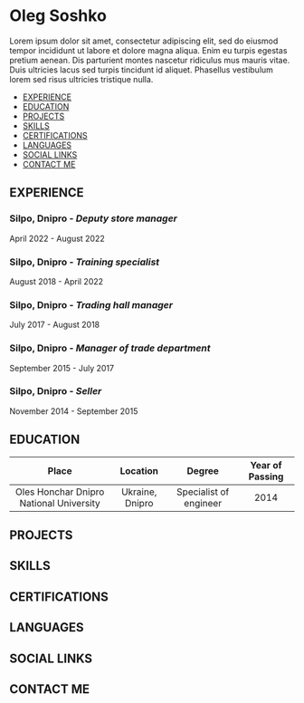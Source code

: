 # Oleg Soshko #

Lorem ipsum dolor sit amet, consectetur adipiscing elit, sed do eiusmod tempor incididunt ut labore et dolore magna aliqua. Enim eu turpis egestas pretium aenean. Dis parturient montes nascetur ridiculus mus mauris vitae. Duis ultricies lacus sed turpis tincidunt id aliquet. Phasellus vestibulum lorem sed risus ultricies tristique nulla.

- [EXPERIENCE](#experience)
- [EDUCATION](#education)
- [PROJECTS](#projects)
- [SKILLS](#skills)
- [CERTIFICATIONS](#certifications)
- [LANGUAGES](#languages)
- [SOCIAL LINKS](#social-links)
- [CONTACT ME](#contact-me)


## EXPERIENCE
### **Silpo**, Dnipro - *Deputy store manager*
 April 2022 - August 2022
### **Silpo**, Dnipro - *Training specialist*
 August 2018 - April 2022
### **Silpo**, Dnipro - *Trading hall manager*
 July 2017 - August 2018
### **Silpo**, Dnipro - *Manager of trade department*
 September 2015 - July 2017
### **Silpo**, Dnipro - *Seller*
 November 2014 - September 2015

## EDUCATION

| Place | Location | Degree | Year of Passing |
| :---: |  :---: |  :---: |  :---: |
| Oles Honchar Dnipro National University |  Ukraine, Dnipro |  Specialist of engineer |  2014 |

## PROJECTS

## SKILLS

## CERTIFICATIONS

## LANGUAGES

## SOCIAL LINKS

## CONTACT ME